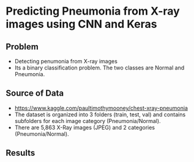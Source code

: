 # Predicting Pneumonia from X-ray images using CNN and Keras
## Problem
- Detecting penumonia from X-ray images
- Its a binary classification problem. The two classes are Normal and Pneumonia.

## Source of Data
- https://www.kaggle.com/paultimothymooney/chest-xray-pneumonia
- The dataset is organized into 3 folders (train, test, val) and contains subfolders for each image category (Pneumonia/Normal).
- There are 5,863 X-Ray images (JPEG) and 2 categories (Pneumonia/Normal).
## Results
